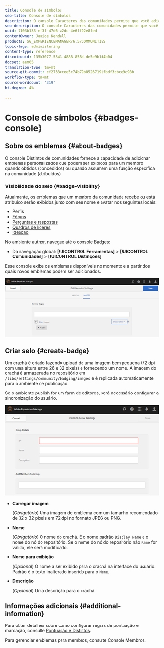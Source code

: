 ```yaml
---
title: Console de símbolos
seo-title: Console de símbolos
description: O console Caracteres das comunidades permite que você adicione emblemas personalizados que podem ser exibidos para membros quando ganhados (premiados) ou quando assumem uma função específica na comunidade (atribuídos)
seo-description: O console Caracteres das comunidades permite que você adicione emblemas personalizados que podem ser exibidos para membros quando ganhados (premiados) ou quando assumem uma função específica na comunidade (atribuídos)
uuid: 7103b133-ef3f-47d6-a2dc-4e6ff92e8fed
contentOwner: Janice Kendall
products: SG_EXPERIENCEMANAGER/6.5/COMMUNITIES
topic-tags: administering
content-type: reference
discoiquuid: 135b3077-5343-4888-858d-de5e9b1d4b04
docset: aem65
translation-type: tm+mt
source-git-commit: cf2733ecee5c74b79b85267191fbdf3cbce9c98b
workflow-type: tm+mt
source-wordcount: '319'
ht-degree: 4%

---
```



# Console de símbolos {#badges-console}

## Sobre os emblemas {#about-badges}

O console Distintos de comunidades fornece a capacidade de adicionar emblemas personalizados que podem ser exibidos para um membro quando obtidos (concedidos) ou quando assumem uma função específica na comunidade (atribuídos).

### Visibilidade do selo {#badge-visibility}

Atualmente, os emblemas que um membro da comunidade recebe ou está atribuído serão exibidos junto com seu nome e avatar nos seguintes locais:

* Perfis
* [Fóruns](/help/communities/forum.md)
* [Perguntas e respostas](/help/communities/working-with-qna.md)
* [Quadros de líderes](/help/communities/enabling-leaderboard.md)
* [Ideação](/help/communities/ideation-feature.md)

No ambiente author, navegue até o console Badges:

* Da navegação global: **[!UICONTROL Ferramentas]** > **[!UICONTROL Comunidades]** > **[!UICONTROL Distinções]**

Esse console exibe os emblemas disponíveis no momento e a partir dos quais novos emblemas podem ser adicionados.

![chlimage_1-123](assets/chlimage_1-123.png)

## Criar selo {#create-badge}

Um crachá é criado fazendo upload de uma imagem bem pequena (72 dpi com uma altura entre 26 e 32 pixels) e fornecendo um nome. A imagem do crachá é armazenada no repositório em `/libs/settings/community/badging/images` e é replicada automaticamente para o ambiente de publicação.

Se o ambiente publish for um farm de editores, será necessário configurar a sincronização [](/help/communities/sync.md)do usuário.

![chlimage_1-124](assets/chlimage_1-124.png)

* **Carregar imagem**

   (*Obrigatório*) Uma imagem de emblema com um tamanho recomendado de 32 x 32 pixels em 72 dpi no formato JPEG ou PNG.

* **Nome**

   (*Obrigatório*) O nome do crachá. É o nome padrão `Display Name` e o nome do nó do repositório. Se o nome do nó do repositório não `Name` for válido, ele será modificado.

* **Nome para exibição**

   (*Opcional*) O nome a ser exibido para o crachá na interface do usuário. Padrão é o texto inalterado inserido para o `Name`.

* **Descrição**

   (*Opcional*) Uma descrição para o crachá.

## Informações adicionais {#additional-information}

Para obter detalhes sobre como configurar regras de pontuação e marcação, consulte [Pontuação e Distintos](/help/communities/implementing-scoring.md).

Para gerenciar emblemas para membros, consulte Console [](/help/communities/members.md)Membros.
